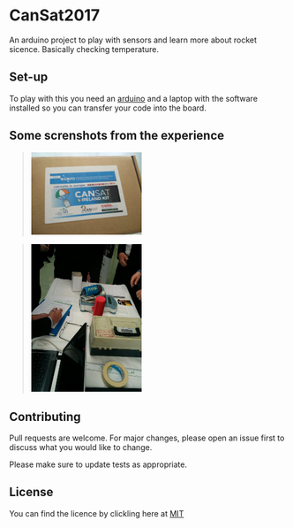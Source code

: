 # CanSat2017
An arduino project to play with sensors and learn more about rocket sicence. Basically checking temperature.

## Set-up
To play with this you need an [arduino](https://www.arduino.cc/) and a laptop with the software installed so you can transfer your code into the board.

## Some screnshots from the experience 

> <img src="doc/box.jpg?raw=true" width="200" />  

> <img src="doc/cansat_verify.jpg?raw=true" width="200" />

## Contributing
Pull requests are welcome. For major changes, please open an issue first to discuss what you would like to change.

Please make sure to update tests as appropriate.

## License
You can find the licence by clickling here at [MIT](LICENSE)
